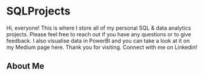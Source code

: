 # SQLProjects
Hi, everyone! This is where I store all of my personal SQL & data analytics projects. Please feel free to reach out if you have any questions or to give feedback.
I also visualise data in PowerBI and you can take a look at it on my Medium page here.
Thank you for visiting. Connect with me on Linkedin!

## About Me
